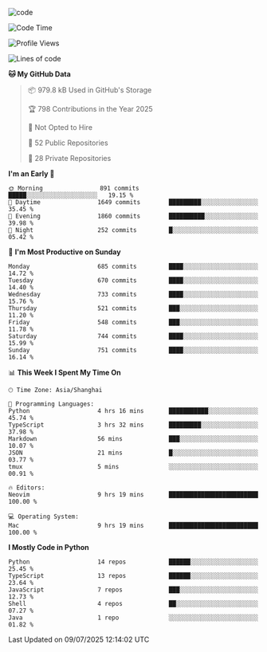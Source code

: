 
<!--
**liuyaanng/liuyaanng** is a ✨ _special_ ✨ repository because its `README.md` (this file) appears on your GitHub profile.

Here are some ideas to get you started:

- 🔭 I’m currently working on ...
- 🌱 I’m currently learning ...
- 👯 I’m looking to collaborate on ...
- 🤔 I’m looking for help with ...
- 💬 Ask me about ...
- 📫 How to reach me: ...
- 😄 Pronouns: ...
- ⚡ Fun fact: ...
-->


![code](https://cdn.jsdelivr.net/gh/liuyaanng/liuyaanng@1.0/code.gif) 

<!--START_SECTION:waka-->
![Code Time](http://img.shields.io/badge/Code%20Time-1%2C628%20hrs%2019%20mins-blue)

![Profile Views](http://img.shields.io/badge/Profile%20Views-0-blue)

![Lines of code](https://img.shields.io/badge/From%20Hello%20World%20I%27ve%20Written-25.8%20million%20lines%20of%20code-blue)

**🐱 My GitHub Data** 

> 📦 979.8 kB Used in GitHub's Storage 
 > 
> 🏆 798 Contributions in the Year 2025
 > 
> 🚫 Not Opted to Hire
 > 
> 📜 52 Public Repositories 
 > 
> 🔑 28 Private Repositories 
 > 
**I'm an Early 🐤** 

```text
🌞 Morning                891 commits         █████░░░░░░░░░░░░░░░░░░░░   19.15 % 
🌆 Daytime                1649 commits        █████████░░░░░░░░░░░░░░░░   35.45 % 
🌃 Evening                1860 commits        ██████████░░░░░░░░░░░░░░░   39.98 % 
🌙 Night                  252 commits         █░░░░░░░░░░░░░░░░░░░░░░░░   05.42 % 
```
📅 **I'm Most Productive on Sunday** 

```text
Monday                   685 commits         ████░░░░░░░░░░░░░░░░░░░░░   14.72 % 
Tuesday                  670 commits         ████░░░░░░░░░░░░░░░░░░░░░   14.40 % 
Wednesday                733 commits         ████░░░░░░░░░░░░░░░░░░░░░   15.76 % 
Thursday                 521 commits         ███░░░░░░░░░░░░░░░░░░░░░░   11.20 % 
Friday                   548 commits         ███░░░░░░░░░░░░░░░░░░░░░░   11.78 % 
Saturday                 744 commits         ████░░░░░░░░░░░░░░░░░░░░░   15.99 % 
Sunday                   751 commits         ████░░░░░░░░░░░░░░░░░░░░░   16.14 % 
```


📊 **This Week I Spent My Time On** 

```text
🕑︎ Time Zone: Asia/Shanghai

💬 Programming Languages: 
Python                   4 hrs 16 mins       ███████████░░░░░░░░░░░░░░   45.74 % 
TypeScript               3 hrs 32 mins       █████████░░░░░░░░░░░░░░░░   37.98 % 
Markdown                 56 mins             ███░░░░░░░░░░░░░░░░░░░░░░   10.07 % 
JSON                     21 mins             █░░░░░░░░░░░░░░░░░░░░░░░░   03.77 % 
tmux                     5 mins              ░░░░░░░░░░░░░░░░░░░░░░░░░   00.91 % 

🔥 Editors: 
Neovim                   9 hrs 19 mins       █████████████████████████   100.00 % 

💻 Operating System: 
Mac                      9 hrs 19 mins       █████████████████████████   100.00 % 
```

**I Mostly Code in Python** 

```text
Python                   14 repos            ██████░░░░░░░░░░░░░░░░░░░   25.45 % 
TypeScript               13 repos            ██████░░░░░░░░░░░░░░░░░░░   23.64 % 
JavaScript               7 repos             ███░░░░░░░░░░░░░░░░░░░░░░   12.73 % 
Shell                    4 repos             ██░░░░░░░░░░░░░░░░░░░░░░░   07.27 % 
Java                     1 repo              ░░░░░░░░░░░░░░░░░░░░░░░░░   01.82 % 
```




 Last Updated on 09/07/2025 12:14:02 UTC
<!--END_SECTION:waka-->
